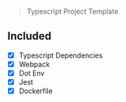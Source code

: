 > Typescript Project Template

## Included
- [x] Typescript Dependencies
- [x] Webpack
- [x] Dot Env
- [x] Jest
- [x] Dockerfile
